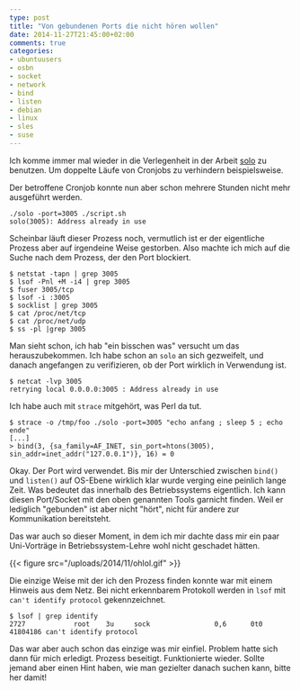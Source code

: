 ```yaml
---
type: post
title: "Von gebundenen Ports die nicht hören wollen"
date: 2014-11-27T21:45:00+02:00
comments: true
categories:
- ubuntuusers
- osbn
- socket
- network
- bind
- listen
- debian
- linux
- sles
- suse
---
```


Ich komme immer mal wieder in die Verlegenheit in der Arbeit
[solo](http://timkay.com/solo/solo) zu benutzen.
Um doppelte Läufe von Cronjobs zu verhindern beispielsweise.

Der betroffene Cronjob konnte nun aber schon mehrere Stunden nicht mehr
ausgeführt werden.

```
./solo -port=3005 ./script.sh
solo(3005): Address already in use
```

Scheinbar läuft dieser Prozess noch, vermutlich ist er der eigentliche Prozess
aber auf irgendeine Weise gestorben.
Also machte ich mich auf die Suche nach dem Prozess, der den Port blockiert.

```
$ netstat -tapn | grep 3005
$ lsof -Pnl +M -i4 | grep 3005
$ fuser 3005/tcp
$ lsof -i :3005
$ socklist | grep 3005
$ cat /proc/net/tcp
$ cat /proc/net/udp
$ ss -pl |grep 3005
```

Man sieht schon, ich hab "ein bisschen was" versucht um das herauszubekommen.
Ich habe schon an `solo` an sich gezweifelt, und danach angefangen zu
verifizieren, ob der Port wirklich in Verwendung ist.

```
$ netcat -lvp 3005
retrying local 0.0.0.0:3005 : Address already in use
```

Ich habe auch mit `strace` mitgehört, was Perl da tut.

```
$ strace -o /tmp/foo ./solo -port=3005 "echo anfang ; sleep 5 ; echo ende"
[...]
> bind(3, {sa_family=AF_INET, sin_port=htons(3005), sin_addr=inet_addr("127.0.0.1")}, 16) = 0
```

Okay. Der Port wird verwendet. Bis mir der Unterschied zwischen `bind()` und `listen()`
auf OS-Ebene wirklich klar wurde verging eine peinlich lange
Zeit. Was bedeutet das innerhalb des Betriebssystems eigentlich. Ich kann
diesen Port/Socket mit den oben genannten Tools garnicht finden. Weil er
lediglich "gebunden" ist aber nicht "hört", nicht für andere zur Kommunikation
bereitsteht.

Das war auch so dieser Moment, in dem ich mir dachte dass mir ein paar
Uni-Vorträge in Betriebssystem-Lehre wohl nicht geschadet hätten.

{{< figure src="/uploads/2014/11/ohlol.gif" >}}

Die einzige Weise mit der ich den Prozess finden konnte war mit einem Hinweis
aus dem Netz. Bei nicht erkennbarem Protokoll werden in `lsof` mit `can't
identify protocol` gekennzeichnet.

```
$ lsof | grep identify
2727            root    3u     sock                0,6      0t0   41804186 can't identify protocol
```

Das war aber auch schon das einzige was mir einfiel. Problem hatte sich dann für
mich erledigt. Prozess beseitigt. Funktionierte wieder.
Sollte jemand aber einen Hint haben, wie man gezielter danach
suchen kann, bitte her damit!

